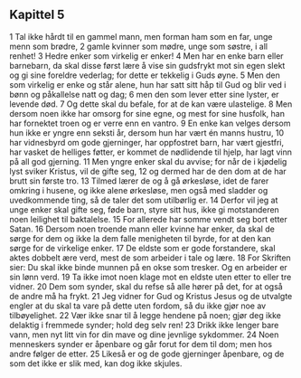 ## Kapittel 5

1 Tal ikke hårdt til en gammel mann, men forman ham som en far, unge menn som brødre,
2 gamle kvinner som mødre, unge som søstre, i all renhet!
3 Hedre enker som virkelig er enker!
4 Men har en enke barn eller barnebarn, da skal disse først lære å vise sin gudsfrykt mot sin egen slekt og gi sine foreldre vederlag; for dette er tekkelig i Guds øyne.
5 Men den som virkelig er enke og står alene, hun har satt sitt håp til Gud og blir ved i bønn og påkallelse natt og dag;
6 men den som lever etter sine lyster, er levende død.
7 Og dette skal du befale, for at de kan være ulastelige.
8 Men dersom noen ikke har omsorg for sine egne, og mest for sine husfolk, han har fornektet troen og er verre enn en vantro.
9 En enke kan velges dersom hun ikke er yngre enn seksti år, dersom hun har vært én manns hustru,
10 har vidnesbyrd om gode gjerninger, har oppfostret barn, har vært gjestfri, har vasket de helliges føtter, er kommet de nødlidende til hjelp, har lagt vinn på all god gjerning.
11 Men yngre enker skal du avvise; for når de i kjødelig lyst sviker Kristus, vil de gifte seg,
12 og dermed har de den dom at de har brutt sin første tro.
13 Tilmed lærer de og å gå ørkesløse, idet de farer omkring i husene, og ikke alene ørkesløse, men også med sladder og uvedkommende ting, så de taler det som utilbørlig er.
14 Derfor vil jeg at unge enker skal gifte seg, føde barn, styre sitt hus, ikke gi motstanderen noen leilighet til baktalelse.
15 For allerede har somme vendt seg bort etter Satan.
16 Dersom noen troende mann eller kvinne har enker, da skal de sørge for dem og ikke la dem falle menigheten til byrde, for at den kan sørge for de virkelige enker.
17 De eldste som er gode forstandere, skal aktes dobbelt ære verd, mest de som arbeider i tale og lære.
18 For Skriften sier: Du skal ikke binde munnen på en okse som tresker. Og en arbeider er sin lønn verd.
19 Ta ikke imot noen klage mot en eldste uten etter to eller tre vidner.
20 Dem som synder, skal du refse så alle hører på det, for at også de andre må ha frykt.
21 Jeg vidner for Gud og Kristus Jesus og de utvalgte engler at du skal ta vare på dette uten fordom, så du ikke gjør noe av tilbøyelighet.
22 Vær ikke snar til å legge hendene på noen; gjør deg ikke delaktig i fremmede synder; hold deg selv ren!
23 Drikk ikke lenger bare vann, men nyt litt vin for din mave og dine jevnlige sykdommer.
24 Noen menneskers synder er åpenbare og går forut for dem til dom; men hos andre følger de etter.
25 Likeså er og de gode gjerninger åpenbare, og de som det ikke er slik med, kan dog ikke skjules.
